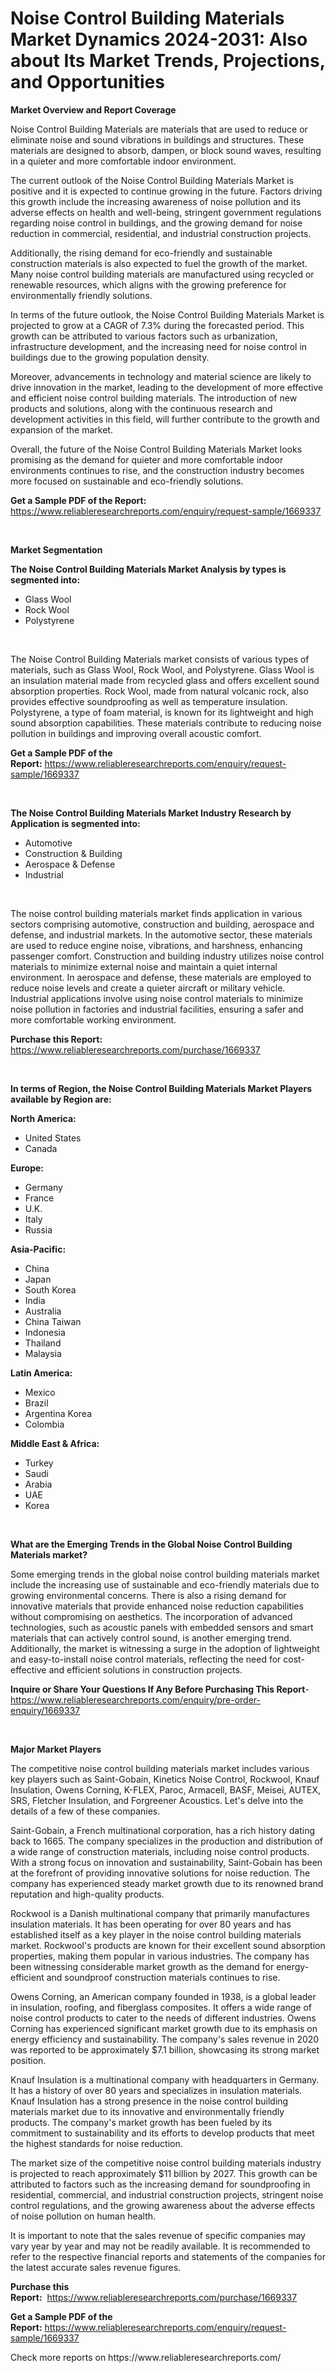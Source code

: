 <p><h1>Noise Control Building Materials Market Dynamics 2024-2031: Also about Its Market Trends, Projections, and Opportunities</h1></p><p><strong>Market Overview and Report Coverage</strong></p>
<p><p>Noise Control Building Materials are materials that are used to reduce or eliminate noise and sound vibrations in buildings and structures. These materials are designed to absorb, dampen, or block sound waves, resulting in a quieter and more comfortable indoor environment.</p><p>The current outlook of the Noise Control Building Materials Market is positive and it is expected to continue growing in the future. Factors driving this growth include the increasing awareness of noise pollution and its adverse effects on health and well-being, stringent government regulations regarding noise control in buildings, and the growing demand for noise reduction in commercial, residential, and industrial construction projects.</p><p>Additionally, the rising demand for eco-friendly and sustainable construction materials is also expected to fuel the growth of the market. Many noise control building materials are manufactured using recycled or renewable resources, which aligns with the growing preference for environmentally friendly solutions.</p><p>In terms of the future outlook, the Noise Control Building Materials Market is projected to grow at a CAGR of 7.3% during the forecasted period. This growth can be attributed to various factors such as urbanization, infrastructure development, and the increasing need for noise control in buildings due to the growing population density.</p><p>Moreover, advancements in technology and material science are likely to drive innovation in the market, leading to the development of more effective and efficient noise control building materials. The introduction of new products and solutions, along with the continuous research and development activities in this field, will further contribute to the growth and expansion of the market.</p><p>Overall, the future of the Noise Control Building Materials Market looks promising as the demand for quieter and more comfortable indoor environments continues to rise, and the construction industry becomes more focused on sustainable and eco-friendly solutions.</p></p>
<p><strong>Get a Sample PDF of the Report:</strong> <a href="https://www.reliableresearchreports.com/enquiry/request-sample/1669337">https://www.reliableresearchreports.com/enquiry/request-sample/1669337</a></p>
<p>&nbsp;</p>
<p><strong>Market Segmentation</strong></p>
<p><strong>The Noise Control Building Materials Market Analysis by types is segmented into:</strong></p>
<p><ul><li>Glass Wool</li><li>Rock Wool</li><li>Polystyrene</li></ul></p>
<p>&nbsp;</p>
<p><p>The Noise Control Building Materials market consists of various types of materials, such as Glass Wool, Rock Wool, and Polystyrene. Glass Wool is an insulation material made from recycled glass and offers excellent sound absorption properties. Rock Wool, made from natural volcanic rock, also provides effective soundproofing as well as temperature insulation. Polystyrene, a type of foam material, is known for its lightweight and high sound absorption capabilities. These materials contribute to reducing noise pollution in buildings and improving overall acoustic comfort.</p></p>
<p><strong>Get a Sample PDF of the Report:</strong>&nbsp;<a href="https://www.reliableresearchreports.com/enquiry/request-sample/1669337">https://www.reliableresearchreports.com/enquiry/request-sample/1669337</a></p>
<p>&nbsp;</p>
<p><strong>The Noise Control Building Materials Market Industry Research by Application is segmented into:</strong></p>
<p><ul><li>Automotive</li><li>Construction & Building</li><li>Aerospace & Defense</li><li>Industrial</li></ul></p>
<p>&nbsp;</p>
<p><p>The noise control building materials market finds application in various sectors comprising automotive, construction and building, aerospace and defense, and industrial markets. In the automotive sector, these materials are used to reduce engine noise, vibrations, and harshness, enhancing passenger comfort. Construction and building industry utilizes noise control materials to minimize external noise and maintain a quiet internal environment. In aerospace and defense, these materials are employed to reduce noise levels and create a quieter aircraft or military vehicle. Industrial applications involve using noise control materials to minimize noise pollution in factories and industrial facilities, ensuring a safer and more comfortable working environment.</p></p>
<p><strong>Purchase this Report:</strong>&nbsp; <a href="https://www.reliableresearchreports.com/purchase/1669337">https://www.reliableresearchreports.com/purchase/1669337</a></p>
<p>&nbsp;</p>
<p><strong>In terms of Region, the Noise Control Building Materials Market Players available by Region are:</strong></p>
<p>
    <p> <strong> North America: </strong>
        <ul>
            <li>United States</li>
            <li>Canada</li>
        </ul>
        </p> 
    <p> <strong> Europe: </strong>
        <ul>
            <li>Germany</li>
            <li>France</li>
            <li>U.K.</li>
            <li>Italy</li>
            <li>Russia</li>
        </ul>
        </p> 
    <p> <strong> Asia-Pacific: </strong>
        <ul>
            <li>China</li>
            <li>Japan</li>
            <li>South Korea</li>
            <li>India</li>
            <li>Australia</li>
            <li>China Taiwan</li>
            <li>Indonesia</li>
            <li>Thailand</li>
            <li>Malaysia</li>
        </ul>
        </p> 
    <p> <strong> Latin America: </strong>
        <ul>
            <li>Mexico</li>
            <li>Brazil</li>
            <li>Argentina Korea</li>
            <li>Colombia</li>
        </ul>
        </p> 
    <p> <strong> Middle East & Africa: </strong>
        <ul>
            <li>Turkey</li>
            <li>Saudi</li>
            <li>Arabia</li>
            <li>UAE</li>
            <li>Korea</li>
        </ul>
    </p>
    </p>
<p>&nbsp;</p>
<p><strong>What are the Emerging Trends in the Global Noise Control Building Materials market?</strong></p>
<p><p>Some emerging trends in the global noise control building materials market include the increasing use of sustainable and eco-friendly materials due to growing environmental concerns. There is also a rising demand for innovative materials that provide enhanced noise reduction capabilities without compromising on aesthetics. The incorporation of advanced technologies, such as acoustic panels with embedded sensors and smart materials that can actively control sound, is another emerging trend. Additionally, the market is witnessing a surge in the adoption of lightweight and easy-to-install noise control materials, reflecting the need for cost-effective and efficient solutions in construction projects.</p></p>
<p><strong>Inquire or Share Your Questions If Any Before Purchasing This Report</strong>- <a href="https://www.reliableresearchreports.com/enquiry/pre-order-enquiry/1669337">https://www.reliableresearchreports.com/enquiry/pre-order-enquiry/1669337</a></p>
<p>&nbsp;</p>
<p><strong>Major Market Players</strong></p>
<p><p>The competitive noise control building materials market includes various key players such as Saint-Gobain, Kinetics Noise Control, Rockwool, Knauf Insulation, Owens Corning, K-FLEX, Paroc, Armacell, BASF, Meisei, AUTEX, SRS, Fletcher Insulation, and Forgreener Acoustics. Let's delve into the details of a few of these companies.</p><p>Saint-Gobain, a French multinational corporation, has a rich history dating back to 1665. The company specializes in the production and distribution of a wide range of construction materials, including noise control products. With a strong focus on innovation and sustainability, Saint-Gobain has been at the forefront of providing innovative solutions for noise reduction. The company has experienced steady market growth due to its renowned brand reputation and high-quality products.</p><p>Rockwool is a Danish multinational company that primarily manufactures insulation materials. It has been operating for over 80 years and has established itself as a key player in the noise control building materials market. Rockwool's products are known for their excellent sound absorption properties, making them popular in various industries. The company has been witnessing considerable market growth as the demand for energy-efficient and soundproof construction materials continues to rise.</p><p>Owens Corning, an American company founded in 1938, is a global leader in insulation, roofing, and fiberglass composites. It offers a wide range of noise control products to cater to the needs of different industries. Owens Corning has experienced significant market growth due to its emphasis on energy efficiency and sustainability. The company's sales revenue in 2020 was reported to be approximately $7.1 billion, showcasing its strong market position.</p><p>Knauf Insulation is a multinational company with headquarters in Germany. It has a history of over 80 years and specializes in insulation materials. Knauf Insulation has a strong presence in the noise control building materials market due to its innovative and environmentally friendly products. The company's market growth has been fueled by its commitment to sustainability and its efforts to develop products that meet the highest standards for noise reduction.</p><p>The market size of the competitive noise control building materials industry is projected to reach approximately $11 billion by 2027. This growth can be attributed to factors such as the increasing demand for soundproofing in residential, commercial, and industrial construction projects, stringent noise control regulations, and the growing awareness about the adverse effects of noise pollution on human health.</p><p>It is important to note that the sales revenue of specific companies may vary year by year and may not be readily available. It is recommended to refer to the respective financial reports and statements of the companies for the latest accurate sales revenue figures.</p></p>
<p><strong>Purchase this Report:</strong>&nbsp;&nbsp;<a href="https://www.reliableresearchreports.com/purchase/1669337">https://www.reliableresearchreports.com/purchase/1669337</a></p>
<p></p>
<p><strong>Get a Sample PDF of the Report:</strong>&nbsp;<a href="https://www.reliableresearchreports.com/enquiry/request-sample/1669337">https://www.reliableresearchreports.com/enquiry/request-sample/1669337</a></p>
<p>Check more reports on https://www.reliableresearchreports.com/</p>